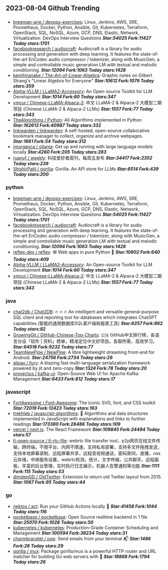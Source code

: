 ## 2023-08-04 Github Trending

### 
* [bregman-arie / devops-exercises](https://github.com/bregman-arie/devops-exercises): Linux, Jenkins, AWS, SRE, Prometheus, Docker, Python, Ansible, Git, Kubernetes, Terraform, OpenStack, SQL, NoSQL, Azure, GCP, DNS, Elastic, Network, Virtualization. DevOps Interview Questions ***Star:54025 Fork:11427 Today stars:1701***
* [facebookresearch / audiocraft](https://github.com/facebookresearch/audiocraft): Audiocraft is a library for audio processing and generation with deep learning. It features the state-of-the-art EnCodec audio compressor / tokenizer, along with MusicGen, a simple and controllable music generation LM with textual and melodic conditioning. ***Star:12094 Fork:1063 Today stars:1428***
* [kenjihiranabe / The-Art-of-Linear-Algebra](https://github.com/kenjihiranabe/The-Art-of-Linear-Algebra): Graphic notes on Gilbert Strang's "Linear Algebra for Everyone" ***Star:10612 Fork:1079 Today stars:359***
* [Alpha-VLLM / LLaMA2-Accessory](https://github.com/Alpha-VLLM/LLaMA2-Accessory): An Open-source Toolkit for LLM Development ***Star:1014 Fork:60 Today stars:347***
* [ymcui / Chinese-LLaMA-Alpaca-2](https://github.com/ymcui/Chinese-LLaMA-Alpaca-2): 中文 LLaMA-2 & Alpaca-2 大模型二期项目 (Chinese LLaMA-2 & Alpaca-2 LLMs) ***Star:1557 Fork:77 Today stars:343***
* [TheAlgorithms / Python](https://github.com/TheAlgorithms/Python): All Algorithms implemented in Python ***Star:162613 Fork:40987 Today stars:332***
* [linkwarden / linkwarden](https://github.com/linkwarden/linkwarden): A self-hosted, open-source collaborative bookmark manager to collect, organize and archive webpages. ***Star:1661 Fork:54 Today stars:312***
* [jmorganca / ollama](https://github.com/jmorganca/ollama): Get up and running with large language models locally ***Star:4260 Fork:205 Today stars:283***
* [ruanyf / weekly](https://github.com/ruanyf/weekly): 科技爱好者周刊，每周五发布 ***Star:34417 Fork:2352 Today stars:239***
* [ShishirPatil / gorilla](https://github.com/ShishirPatil/gorilla): Gorilla: An API store for LLMs ***Star:6514 Fork:439 Today stars:200***

### python
* [bregman-arie / devops-exercises](https://github.com/bregman-arie/devops-exercises): Linux, Jenkins, AWS, SRE, Prometheus, Docker, Python, Ansible, Git, Kubernetes, Terraform, OpenStack, SQL, NoSQL, Azure, GCP, DNS, Elastic, Network, Virtualization. DevOps Interview Questions ***Star:54025 Fork:11427 Today stars:1701***
* [facebookresearch / audiocraft](https://github.com/facebookresearch/audiocraft): Audiocraft is a library for audio processing and generation with deep learning. It features the state-of-the-art EnCodec audio compressor / tokenizer, along with MusicGen, a simple and controllable music generation LM with textual and melodic conditioning. ***Star:12094 Fork:1063 Today stars:1428***
* [reflex-dev / reflex](https://github.com/reflex-dev/reflex): 🕸
Web apps in pure Python
🐍 ***Star:10802 Fork:640 Today stars:409***
* [Alpha-VLLM / LLaMA2-Accessory](https://github.com/Alpha-VLLM/LLaMA2-Accessory): An Open-source Toolkit for LLM Development ***Star:1014 Fork:60 Today stars:347***
* [ymcui / Chinese-LLaMA-Alpaca-2](https://github.com/ymcui/Chinese-LLaMA-Alpaca-2): 中文 LLaMA-2 & Alpaca-2 大模型二期项目 (Chinese LLaMA-2 & Alpaca-2 LLMs) ***Star:1557 Fork:77 Today stars:343***

### java
* [chat2db / Chat2DB](https://github.com/chat2db/Chat2DB): 🔥 🔥 🔥 An intelligent and versatile general-purpose SQL client and reporting tool for databases which integrates ChatGPT capabilities.(智能的通用数据库SQL客户端和报表工具) ***Star:6257 Fork:862 Today stars:82***
* [GrowingGit / GitHub-Chinese-Top-Charts](https://github.com/GrowingGit/GitHub-Chinese-Top-Charts): 🇨🇳
GitHub中文排行榜，各语言分设「软件 | 资料」榜单，精准定位中文好项目。各取所需，高效学习。 ***Star:64518 Fork:9232 Today stars:77***
* [TeamNewPipe / NewPipe](https://github.com/TeamNewPipe/NewPipe): A libre lightweight streaming front-end for Android. ***Star:24756 Fork:2734 Today stars:26***
* [alipay / fury](https://github.com/alipay/fury): A blazing fast multi-language serialization framework powered by jit and zero-copy ***Star:1324 Fork:78 Today stars:20***
* [provectus / kafka-ui](https://github.com/provectus/kafka-ui): Open-Source Web UI for Apache Kafka Management ***Star:6433 Fork:812 Today stars:17***

### javascript
* [FortAwesome / Font-Awesome](https://github.com/FortAwesome/Font-Awesome): The iconic SVG, font, and CSS toolkit ***Star:72019 Fork:12423 Today stars:163***
* [trekhleb / javascript-algorithms](https://github.com/trekhleb/javascript-algorithms): 📝
Algorithms and data structures implemented in JavaScript with explanations and links to further readings ***Star:173380 Fork:28486 Today stars:109***
* [vercel / next.js](https://github.com/vercel/next.js): The React Framework ***Star:109845 Fork:24494 Today stars:57***
* [tl-open-source / tl-rtc-file](https://github.com/tl-open-source/tl-rtc-file): webrtc file transfer tool，p2p网页在线文件传输，跨终端，不限平台，内网不限速，支持私有部署，支持多文件拖拽发送，支持本地屏幕录制，远程屏幕共享，远程音视频通话，密码房间，直播，oss云存储，中继服务设置，webrtc检测，统计，文字传输，公共聊天，远程画板，丰富的后台管理，实时执行日志展示，机器人告警通知等功能 ***Star:1111 Fork:115 Today stars:53***
* [dimdenGD / OldTwitter](https://github.com/dimdenGD/OldTwitter): Extension to return old Twitter layout from 2015. ***Star:1067 Fork:95 Today stars:44***

### go
* [nektos / act](https://github.com/nektos/act): Run your GitHub Actions locally
🚀 ***Star:41458 Fork:1044 Today stars:116***
* [pocketbase / pocketbase](https://github.com/pocketbase/pocketbase): Open Source realtime backend in 1 file ***Star:25070 Fork:1028 Today stars:50***
* [kubernetes / kubernetes](https://github.com/kubernetes/kubernetes): Production-Grade Container Scheduling and Management ***Star:100594 Fork:38234 Today stars:31***
* [charmbracelet / pop](https://github.com/charmbracelet/pop): Send emails from your terminal
📬 ***Star:1486 Fork:28 Today stars:29***
* [gorilla / mux](https://github.com/gorilla/mux): Package gorilla/mux is a powerful HTTP router and URL matcher for building Go web servers with
🦍 ***Star:18868 Fork:1794 Today stars:26***
